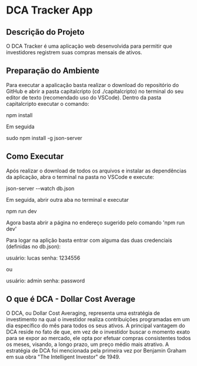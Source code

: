 # DCA Tracker App

## Descrição do Projeto
O DCA Tracker é uma aplicação web desenvolvida para permitir que investidores registrem suas compras mensais de ativos.

## Preparação do Ambiente
Para executar a apalicação basta realizar o download do repositório do GitHub e abrir a pasta capitalcripto (cd ./capitalcripto) no terminal do seu editor de texto (recomendado uso do VSCode).
Dentro da pasta capitalcripto executar o comando:

npm install

Em seguida

sudo npm install -g json-server


## Como Executar
Após realizar o download de todos os arquivos e instalar as dependências da aplicação, abra o terminal na pasta no VSCode e execute: 

json-server --watch db.json

Em seguida, abrir outra aba no terminal e executar

npm run dev

Agora basta abrir a página no endereço sugerido pelo comando 'npm run dev'

Para logar na aplição basta entrar com alguma das duas credenciais (definidas no db.json):

usuário: lucas
senha: 1234556

ou

usuário: admin 
senha: password

## O que é DCA - Dollar Cost Average

O DCA, ou Dollar Cost Averaging, representa uma estratégia de investimento na qual o investidor realiza contribuições programadas em um dia específico do mês para todos os seus ativos. A principal vantagem do DCA reside no fato de que, em vez de o investidor buscar o momento exato para se expor ao mercado, ele opta por efetuar compras consistentes todos os meses, visando, a longo prazo, um preço médio mais atrativo. A estratégia de DCA foi mencionada pela primeira vez por Benjamin Graham em sua obra "The Intelligent Investor" de 1949.